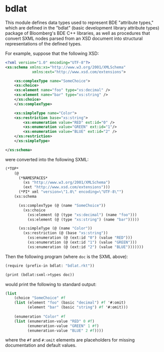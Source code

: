 bdlat
=====
This module defines data types used to represent BDE "attribute types,"
which are defined in the "bdlat" (basic development library attribute types)
package of Bloomberg's BDE C++ libraries, as well as procedures that convert
SXML nodes parsed from an XSD document into structural representations of
the defined types.

For example, suppose that the following XSD:

```xml
<?xml version="1.0" encoding="UTF-8"?>
<xs:schema xmlns:xs="http://www.w3.org/2001/XMLSchema"
            xmlns:ext="http://www.xsd.com/extensions">

    <xs:complexType name="SomeChoice">
    <xs:choice>
    <xs:element name="foo" type="xs:decimal" />
    <xs:element name="bar" type="xs:string" />
    </xs:choice>
    </xs:complexType>

    <xs:simpleType name="Color">
    <xs:restriction base="xs:string">
        <xs:enumeration value="RED" ext:id="0" />
        <xs:enumeration value="GREEN" ext:id="1"/>
        <xs:enumeration value="BLUE" ext:id="2" />
    </xs:restriction>
    </xs:simpleType>

</xs:schema>
```

were converted into the following SXML:

```scheme
(*TOP*
    (@
      (*NAMESPACES*
        (xs "http://www.w3.org/2001/XMLSchema")
        (ext "http://www.xsd.com/extensions")))
      (*PI* xml "version=\"1.0\" encoding=\"UTF-8\"")
    (xs:schema

      (xs:complexType (@ (name "SomeChoice"))
        (xs:choice
          (xs:element (@ (type "xs:decimal") (name "foo")))
          (xs:element (@ (type "xs:string") (name "bar")))))

      (xs:simpleType (@ (name "Color"))
        (xs:restriction (@ (base "xs:string"))
          (xs:enumeration (@ (ext:id "0") (value "RED")))
          (xs:enumeration (@ (ext:id "1") (value "GREEN")))
          (xs:enumeration (@ (ext:id "2") (value "BLUE")))))))
```

Then the following program (where `doc` is the SXML above):

```scheme
(require (prefix-in bdlat: "bdlat.rkt"))

(print (bdlat:sxml->types doc))
```

would print the following to standard output:

```scheme
(list 
    (choice "SomeChoice" #f 
    (list (element "foo" (basic "decimal") #f '#:omit)
          (element "bar" (basic "string") #f '#:omit)))
            
    (enumeration "Color" #f 
    (list (enumeration-value "RED" 0 #f)
          (enumeration-value "GREEN" 1 #f) 
          (enumeration-value "BLUE" 2 #f))))
```

where the `#f` and `#:omit` elements are placeholders for missing documentation
and default values.
